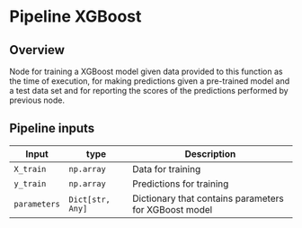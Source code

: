 # Pipeline XGBoost

## Overview

Node for training a XGBoost model given data provided to this function as the time of execution, for making predictions given a pre-trained model and a test data set and for reporting the scores of the predictions performed by previous node.

## Pipeline inputs

| Input | type | Description |
| --- | --- | --- |
`X_train` | `np.array` | Data for training
`y_train` | `np.array` | Predictions for training
`parameters` | `Dict[str, Any]` | Dictionary that contains parameters for XGBoost model
